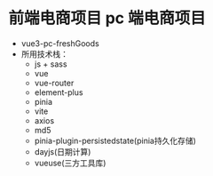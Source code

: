 # 前端电商项目 pc 端电商项目
- vue3-pc-freshGoods
- 所用技术栈：
    - js + sass
    - vue
    - vue-router
    - element-plus
    - pinia
    - vite
    - axios
    - md5
    - pinia-plugin-persistedstate(pinia持久化存储)
    - dayjs(日期计算)
    - vueuse(三方工具库)